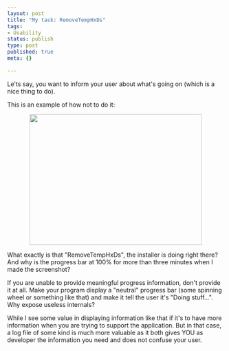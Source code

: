 ```yaml
---
layout: post
title: "My task: RemoveTempHxDs"
tags:
- Usability
status: publish
type: post
published: true
meta: {}

---
```

<p>Le'ts say, you want to inform your user about what's going on (which is a nice thing to do).</p>
<p>This is an example of how not to do it:</p>
<center><a href="http://www.gnegg.ch/uploads/installer.png" class="thickbox"><img width='400' height='304' border='0' src='http://www.gnegg.ch/uploads/installer-thumb.png' alt='' /></a></center>
<p>What exactly is that "RemoveTempHxDs", the installer is doing right there? And why is the progress bar at 100% for more than three minutes when I made the screenshot?</p>
<p>If you are unable to provide meaningful progress information, don't provide it at all. Make your program display a "neutral" progress bar (some spinning wheel or something like that) and make it tell the user it's "Doing stuff...". Why expose useless internals?</p>
<p>While I see some value in displaying information like that if it's to have more information when you are trying to support the application. But in that case, a log file of some kind is much more valuable as it both gives YOU as developer the information you need and does not confuse your user.</p>
